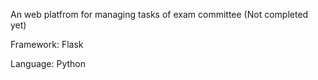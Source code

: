 An web platfrom for managing tasks of exam committee (Not completed yet)

Framework: Flask

Language: Python
